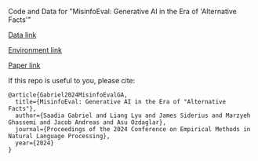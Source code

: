 Code and Data for "MisinfoEval: Generative AI in the Era of 'Alternative Facts'"

[Data link](skgabriel/MisinfoEval)

[Environment link]()

[Paper link](https://arxiv.org/abs/2410.09949)

If this repo is useful to you, please cite:

```
@article{Gabriel2024MisinfoEvalGA,
  title={MisinfoEval: Generative AI in the Era of "Alternative Facts"},
  author={Saadia Gabriel and Liang Lyu and James Siderius and Marzyeh Ghassemi and Jacob Andreas and Asu Ozdaglar},
  journal={Proceedings of the 2024 Conference on Empirical Methods in Natural Language Processing},
  year={2024}
}
```
